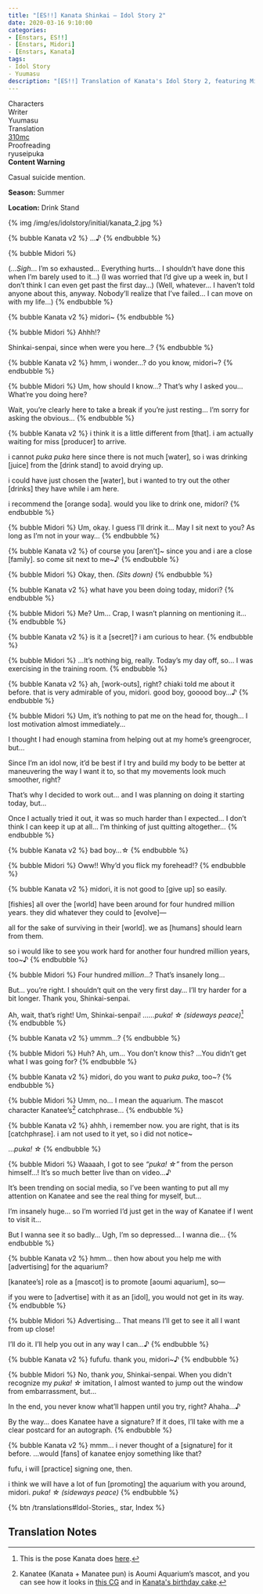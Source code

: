 ```yaml
---
title: "[ES!!] Kanata Shinkai – Idol Story 2"
date: 2020-03-16 9:10:00
categories:
- [Enstars, ES!!]
- [Enstars, Midori]
- [Enstars, Kanata]
tags:
- Idol Story
- Yuumasu
description: "[ES!!] Translation of Kanata's Idol Story 2, featuring Midori."
---
```

<div class="three-wrapper" style="--storyColor:#965e7d;--storyColor-rgb:150,94,125;--storyColor-h:326.8;--storyColor-s: 23%;--storyColor-l:47.8%;">
    <div class="info-area">
        <div class="info">
            <div class="info-item characters">
                <div class="label">
                    Characters
                </div>
                <div class="value">
                <a href="/categories/Enstars/Kanata" character="Kanata"></a>
								<a href="/categories/Enstars/Midori" character="Midori"></a>                
                </div>
            </div>
            <div class="info-item one">
                <div class="label">
                    Writer
                </div>
                <div class="value">
                    Yuumasu
                </div>
            </div>
            <div class="info-item two">
                <div class="label">
                    Translation
                </div>
                <div class="value">
                    <a href="/about">310mc</a>
                </div>
            </div>
            <div class="info-item three">
                <div class="label">
                   Proofreading
                </div>
                <div class="value">
                    ryuseipuka
                </div>
            </div>
        </div>
    </div>
</div>

<!-- more -->

<div class="msr-cw">
    <span><b>Content Warning</b></span>
    <p>Casual suicide mention.</p>
</div>

<div class="msr-season summer">
    <p><span><b>Season:</b> Summer</span></p>
</div>

<div class="msr-location">
    <p><span><b>Location:</b> Drink Stand</span></p>
</div>

{% img /img/es/idolstory/initial/kanata_2.jpg %}

{% bubble Kanata v2 %}
…♪
{% endbubble %}

{% bubble Midori %}
<th>(…<em>Sigh</em>… I’m so exhausted… Everything hurts… I shouldn’t have done this when I’m barely used to it…)</th>

<th>(I was worried that I’d give up a week in, but I don’t think I can even get past the first day…)</th>

<th>(Well, whatever… I haven’t told anyone about this, anyway. Nobody’ll realize that I’ve failed… I can move on with my life…)</th>
{% endbubble %}

{% bubble Kanata v2 %}
midori~
{% endbubble %}

{% bubble Midori %}
Ahhh!?

Shinkai-senpai, since when were you here…?
{% endbubble %}

{% bubble Kanata v2 %}
hmm, i wonder…? do you know, midori~?
{% endbubble %}

{% bubble Midori %}
Um, how should I know…? That’s why I asked you… What’re you doing here?

Wait, you’re clearly here to take a break if you’re just resting… I’m sorry for asking the obvious…
{% endbubble %}

{% bubble Kanata v2 %}
i think it is a little different from [that]. i am actually waiting for miss [producer] to arrive.

i cannot *puka puka* here since there is not much [water], so i was drinking [juice] from the [drink stand] to avoid drying up.

i could have just chosen the [water], but i wanted to try out the other [drinks] they have while i am here.

i recommend the [orange soda]. would you like to drink one, midori?
{% endbubble %}

{% bubble Midori %}
Um, okay. I guess I’ll drink it… May I sit next to you? As long as I’m not in your way…
{% endbubble %}

{% bubble Kanata v2 %}
of course you [aren’t]\~ since you and i are a close [family]. so come sit next to me\~♪
{% endbubble %}

{% bubble Midori %}
Okay, then. *<th>(Sits down)</th>*
{% endbubble %}

{% bubble Kanata v2 %}
what have you been doing today, midori?
{% endbubble %}

{% bubble Midori %}
Me? Um… Crap, I wasn’t planning on mentioning it…
{% endbubble %}

{% bubble Kanata v2 %}
is it a [secret]? i am curious to hear.
{% endbubble %}

{% bubble Midori %}
…It’s nothing big, really. Today’s my day off, so… I was exercising in the training room.
{% endbubble %}

{% bubble Kanata v2 %}
ah, [work-outs], right? chiaki told me about it before. that is very admirable of you, midori. good boy, gooood boy…♪
{% endbubble %}

{% bubble Midori %}
Um, it’s nothing to pat me on the head for, though… I lost motivation almost immediately…

I thought I had enough stamina from helping out at my home’s greengrocer, but…

Since I’m an idol now, it’d be best if I try and build my body to be better at maneuvering the way I want it to, so that my movements look much smoother, right?

That’s why I decided to work out… and I was planning on doing it starting today, but…

Once I actually tried it out, it was so much harder than I expected… I don’t think I can keep it up at all… I’m thinking of just quitting altogether…
{% endbubble %}

{% bubble Kanata v2 %}
bad boy…☆
{% endbubble %}

{% bubble Midori %}
Oww!! Why’d you flick my forehead!?
{% endbubble %}

{% bubble Kanata v2 %}
midori, it is not good to [give up] so easily.

[fishies] all over the [world] have been around for four hundred million years. they did whatever they could to [evolve]—

all for the sake of surviving in their [world]. we as [humans] should learn from them.

so i would like to see you work hard for another four hundred million years, too~♪
{% endbubble %}

{% bubble Midori %}
Four hundred <em>million</em>…? That’s insanely long…

But… you’re right. I shouldn’t quit on the very first day… I’ll try harder for a bit longer. Thank you, Shinkai-senpai.

Ah, wait, that’s right! Um, Shinkai-senpai! *……puka! ☆ <th>(sideways peace)</th>*[^1]
{% endbubble %}

{% bubble Kanata v2 %}
ummm…?
{% endbubble %}

{% bubble Midori %}
Huh? Ah, um… You don’t know this? …You didn’t get what I was going for?
{% endbubble %}

{% bubble Kanata v2 %}
midori, do you want to *puka puka*, too~?
{% endbubble %}

{% bubble Midori %}
Umm, no… I mean the aquarium. The mascot character Kanatee’s[^2] catchphrase…
{% endbubble %}

{% bubble Kanata v2 %}
ahhh, i remember now. you are right, that is its [catchphrase]. i am not used to it yet, so i did not notice~

…*puka! ☆*
{% endbubble %}

{% bubble Midori %}
Waaaah, I got to see *“puka! ☆”* from the person himself…! It’s so much better live than on video…♪

It’s been trending on social media, so I’ve been wanting to put all my attention on Kanatee and see the real thing for myself, but…

I’m insanely huge… so I’m worried I’d just get in the way of Kanatee if I went to visit it…

But I wanna see it so badly… Ugh, I’m so depressed… I wanna die…
{% endbubble %}

{% bubble Kanata v2 %}
hmm… then how about you help me with [advertising] for the aquarium?

[kanatee’s] role as a [mascot] is to promote [aoumi aquarium], so—

if you were to [advertise] with it as an [idol], you would not get in its way.
{% endbubble %}

{% bubble Midori %}
Advertising… That means I’ll get to see it all I want from up close!

I’ll do it. I’ll help you out in any way I can…♪
{% endbubble %}

{% bubble Kanata v2 %}
fufufu. thank you, midori~♪
{% endbubble %}

{% bubble Midori %}
No, thank <em>you</em>, Shinkai-senpai. When you didn't recognize my *puka! ☆* imitation, I almost wanted to jump out the window from embarrassment, but…

In the end, you never know what’ll happen until you try, right? Ahaha…♪

By the way… does Kanatee have a signature? If it does, I’ll take with me a clear postcard for an autograph.
{% endbubble %}

{% bubble Kanata v2 %}
mmm… i never thought of a [signature] for it before.  …would [fans] of kanatee enjoy something like that?

fufu, i will [practice] signing one, then.

i think we will have a lot of fun [promoting] the aquarium with you around, midori. *puka! ☆ <th>(sideways peace)</th>*
{% endbubble %}

<div toc>{% btn /translations#Idol-Stories,, star, Index %}</div>

## Translation Notes

[^1]: This is the pose Kanata does <a href="https://ensemble-stars.fandom.com/wiki/(ES_Idol)_Kanata_Shinkai" target="_blank">here</a>.
[^2]: Kanatee (Kanata + Manatee pun) is Aoumi Aquarium’s mascot, and you can see how it looks in <a href="https://ensemble-stars.fandom.com/wiki/(Intertwined_Sea)_Kanata_Shinkai" target="_blank">this CG</a> and in <a href="/img/es/birthdaystory/es2/kanata/bdaycake.png" target="_blank">Kanata's birthday cake</a>.
